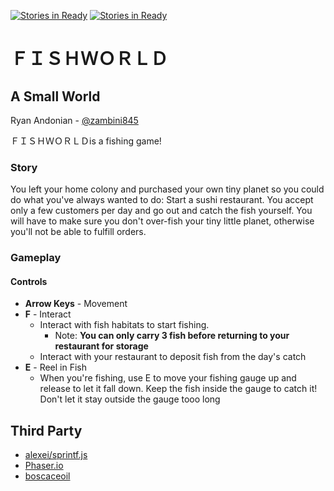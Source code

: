 [![Stories in Ready](https://badge.waffle.io/randonia/ld38.png?label=ready&title=Ready)](https://waffle.io/randonia/ld38) [![Stories in Ready](https://badge.waffle.io/randonia/ld38.png?label=in%20progress&title=In%20Progress)](https://waffle.io/randonia/ld38)
# ＦＩＳＨＷＯＲＬＤ #
## A Small World ##

Ryan Andonian - [@zambini845][1]

ＦＩＳＨＷＯＲＬＤis a fishing game!

### Story ###
You left your home colony and purchased your own tiny planet so you could do what you've always wanted to do: Start a sushi restaurant. You accept only a few customers per day and go out and catch the fish yourself. You will have to make sure you don't over-fish your tiny little planet, otherwise you'll not be able to fulfill orders.

### Gameplay ###
#### Controls ####
* **Arrow Keys** - Movement
* **F** - Interact
  * Interact with fish habitats to start fishing. 
    * Note: **You can only carry 3 fish before returning to your restaurant for storage**
  * Interact with your restaurant to deposit fish from the day's catch
* **E** - Reel in Fish
  * When you're fishing, use E to move your fishing gauge up and release to let it fall down. Keep the fish inside the gauge to catch it! Don't let it stay outside the gauge tooo long


## Third Party ##
* [alexei/sprintf.js][10]
* [Phaser.io][11]
* [boscaceoil][12]

<!-- Links -->
[0]: http://ldjam.com
[1]: https://twitter.com/zambini845
[10]: https://github.com/alexei/sprintf.js
[11]: https://phaser.io
[12]: http://boscaceoil.net/
